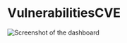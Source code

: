 # VulnerabilitiesCVE
![Screenshot of the dashboard]((https://github.com/YFQG/VulnerabilitiesCVE/blob/main/dashboard.png))
